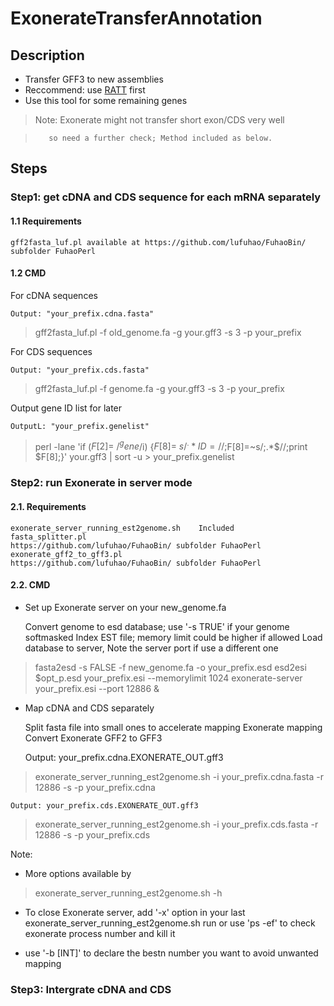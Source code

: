 # ExonerateTransferAnnotation


## Description

+  Transfer GFF3 to new assemblies
+  Reccommend: use [RATT](http://www.sanger.ac.uk/science/tools/pagit) first
+  Use this tool for some remaining genes
>  Note: Exonerate might not transfer short exon/CDS very well

>        so need a further check; Method included as below.

## Steps

### Step1: get cDNA and CDS sequence for each mRNA separately

#### 1.1 Requirements

    gff2fasta_luf.pl available at https://github.com/lufuhao/FuhaoBin/ subfolder FuhaoPerl 

#### 1.2 CMD

  For cDNA sequences

    Output: "your_prefix.cdna.fasta"

>    gff2fasta_luf.pl -f old_genome.fa -g your.gff3 -s 3 -p your_prefix

  For CDS sequences

    Output: "your_prefix.cds.fasta"

>    gff2fasta_luf.pl -f genome.fa -g your.gff3 -s 3 -p your_prefix

  Output gene ID list for later

    OutputL: "your_prefix.genelist"

>    perl -lane 'if ($F[2]=~/^gene$/i) {$F[8]=~s/^.*ID=//;$F[8]=~s/;.*$//;print $F[8];}' your.gff3 | sort -u > your_prefix.genelist

### Step2: run Exonerate in server mode

#### 2.1. Requirements

    exonerate_server_running_est2genome.sh    Included
    fasta_splitter.pl                         https://github.com/lufuhao/FuhaoBin/ subfolder FuhaoPerl
    exonerate_gff2_to_gff3.pl                 https://github.com/lufuhao/FuhaoBin/ subfolder FuhaoPerl

#### 2.2. CMD

- Set up Exonerate server on your new_genome.fa

    Convert genome to esd database; use '-s TRUE' if your genome softmasked
    Index EST file; memory limit could be higher if allowed
    Load database to server, Note the server port if use a different one

> fasta2esd -s FALSE -f new_genome.fa -o your_prefix.esd
> esd2esi $opt_p.esd your_prefix.esi --memorylimit 1024
> exonerate-server your_prefix.esi --port 12886  &

- Map cDNA and CDS separately 

    Split fasta file into small ones to accelerate mapping
    Exonerate mapping
    Convert Exonerate GFF2 to GFF3

    Output: your_prefix.cdna.EXONERATE_OUT.gff3

> exonerate_server_running_est2genome.sh -i your_prefix.cdna.fasta -r 12886 -s -p your_prefix.cdna

    Output: your_prefix.cds.EXONERATE_OUT.gff3

> exonerate_server_running_est2genome.sh -i your_prefix.cds.fasta -r 12886 -s -p your_prefix.cds



   Note:
   + More options available by

> exonerate_server_running_est2genome.sh -h

   + To close Exonerate server, add '-x' option in your last exonerate_server_running_est2genome.sh run or use 'ps -ef' to check exonerate process number and kill it

   + use '-b [INT]' to declare the bestn number you want to avoid unwanted mapping

### Step3: Intergrate cDNA and CDS 




    

